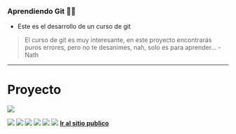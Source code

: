 ### Aprendiendo Git  🏳️‍🌈 



- Este es el desarrollo de un curso de git
> El curso de git es muy interesante, en este proyecto encontrarás puros errores, pero no te desanimes, nah, solo es para aprender... -Nath


------------


# Proyecto

 ![](https://i.ibb.co/M5HvzgV/mano-1.png) 

![](https://img.shields.io/github/stars/pandao/editor.md.svg) ![](https://img.shields.io/github/forks/pandao/editor.md.svg) ![](https://img.shields.io/github/tag/pandao/editor.md.svg) ![](https://img.shields.io/github/release/pandao/editor.md.svg) ![](https://img.shields.io/github/issues/pandao/editor.md.svg) ![](https://img.shields.io/bower/v/editor.md.svg)
[**Ir al sitio publico**](https://nsipiran.github.io/hyperblog/ "**Ir al sitio publico**")

